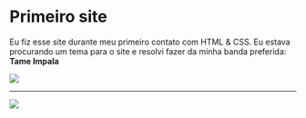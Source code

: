 # Primeiro site
Eu fiz esse site durante meu primeiro contato com HTML & CSS.
Eu estava procurando um tema para o site e resolvi fazer da minha banda preferida: **Tame Impala**

<img src="https://github.com/vinisantanadev/primeiro-site/blob/main/preview-1.png"></img>

---

<img src="https://github.com/vinisantanadev/primeiro-site/blob/main/preview-2.png"></img>
